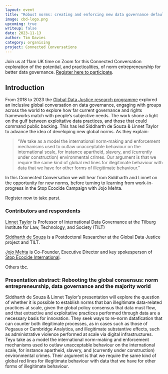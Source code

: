 ```yaml
---
layout: event
title: "Robust norms: creating and enforcing new data governance defaults at scale?"
image: cbd-logo.png
upcoming: true
writeup: false
date: 2023-11-13
author: Tim Davies
category: organising
project: Connected Conversations
---
```


Join us at 11am UK time on Zoom for this Connected Conversation exploration of the potential, and practicalities, of norm entrepreneurship for better data governance. [Register here to participate](https://us06web.zoom.us/meeting/register/tZEkcOigqzgiGt3-cx3PM9g6tUfQKfGYYa02). 

## Introduction

From 2018 to 2023 the [Global Data Justice research programme](https://globaldatajustice.org/) explored an inclusive global conversation on data governance, engaging with groups across the world to explore how far current governance and rights frameworks match with people’s subjective needs. The work shone a light on the gulf between exploitative data practices, and those that could command public backing. This has led Siddharth de Souza & Linnet Taylor to advance the idea of developing new global norms. As they explain:

> “We take as a model the international norm-making and enforcement mechanisms used to outlaw unacceptable behaviour on the international scale, for instance apartheid, slavery, and (currently under construction) environmental crimes. Our argument is that we require the same kind of global red lines for illegitimate behaviour with data that we have for other forms of illegitimate behaviour.”

In this Connected Conversation we will hear from Siddharth and Linnet on the opportunity for new norms, before turning to learning from work-in-progress in the Stop Ecocide Campaign with Jojo Mehta. 

[Register now to take parst](https://us06web.zoom.us/meeting/register/tZEkcOigqzgiGt3-cx3PM9g6tUfQKfGYYa02).

### Contributors and respondents

[Linnet Taylor](https://globaldatajustice.org/linnet-taylor/) is Professor of International Data Governance at the Tilburg Institute for Law, Technology, and Society (TILT)

[Siddharth de Souza](https://www.tilburguniversity.edu/staff/s-p-desouza) is a Postdoctoral Researcher at the Global Data Justice project and TILT.

[Jojo Mehta](https://www.stopecocide.earth/jojo-mehta-profile) is Co-Founder, Executive Director and key spokesperson of [Stop Ecocide International](https://www.stopecocide.earth/).

Others tbc. 

### Presentation abstract: Rebooting the global consensus: norm entrepreneurship, data governance and the majority world

Siddharth de Souza & Linnet Taylor’s presentation will explore the question of whether it is possible to establish norms that ban illegitimate data-related practices at scale, given the global policy consensus that data must flow, and that extractive and exploitative practices performed through data are a necessary basis for innovation. They seek ways to re-norm datafication that can counter both illegitimate processes, as in cases such as those of Pegasus or  Cambridge Analytica, and illegitimate substantive effects, such as administrative violence performed at scale via digital infrastructures. Teyu take as a model the international norm-making and enforcement mechanisms used to outlaw unacceptable behaviour on the international scale, for instance apartheid, slavery, and (currently under construction) environmental crimes. Their argument is that we require the same kind of global red lines for illegitimate behaviour with data that we have for other forms of illegitimate behaviour.